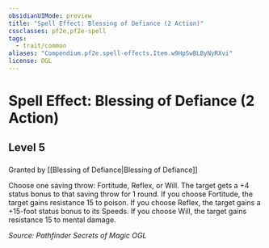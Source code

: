 ```yaml
---
obsidianUIMode: preview
title: "Spell Effect: Blessing of Defiance (2 Action)"
cssclasses: pf2e,pf2e-spell
tags:
  - trait/common
aliases: "Compendium.pf2e.spell-effects.Item.w9HpSwBLByNyRXvi"
license: OGL
---
```

# Spell Effect: Blessing of Defiance (2 Action)
## Level 5
### 






Granted by [[Blessing of Defiance|Blessing of Defiance]]

Choose one saving throw: Fortitude, Reflex, or Will. The target gets a +4 status bonus to that saving throw for 1 round. If you choose Fortitude, the target gains resistance 15 to poison. If you choose Reflex, the target gains a +15-foot status bonus to its Speeds. If you choose Will, the target gains resistance 15 to mental damage.

*Source: Pathfinder Secrets of Magic*
*OGL*